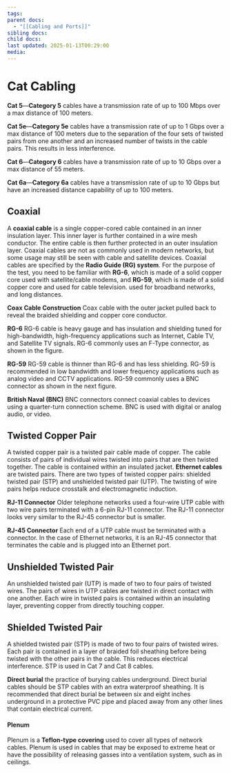 ```yaml
---
tags: 
parent docs:
  - "[[Cabling and Ports]]"
sibling docs: 
child docs: 
last updated: 2025-01-13T00:29:00
media:
---
```

# Cat Cabling 
**Cat 5**—**Category 5** cables have a transmission rate of up to 100 Mbps over a max distance of 100 meters.

**Cat 5e**—**Category 5e** cables have a transmission rate of up to 1 Gbps over a max distance of 100 meters due to the separation of the four sets of twisted pairs from one another and an increased number of twists in the cable pairs. This results in less interference.

**Cat 6**—**Category 6** cables have a transmission rate of up to 10 Gbps over a max distance of 55 meters.

**Cat 6a**—**Category 6a** cables have a transmission rate of up to 10 Gbps but have an increased distance capability of up to 100 meters.

## **Coaxial**
A **coaxial cable** is a single copper-cored cable contained in an inner insulation layer. This inner layer is further contained in a wire mesh conductor. The entire cable is then further protected in an outer insulation layer. Coaxial cables are not as commonly used in modern networks, but some usage may still be seen with cable and satellite devices. Coaxial cables are specified by the **Radio Guide (RG) system**. For the purpose of the test, you need to be familiar with **RG-6**, which is made of a solid copper core used with satellite/cable modems, and **RG-59**, which is made of a solid copper core and used for cable television.
used for broadband networks, and long distances.

**Coax Cable Construction** Coax cable with the outer jacket pulled back to reveal the braided shielding and copper core conductor.

**RG-6** RG-6 cable is heavy gauge and has insulation and shielding tuned for high-bandwidth, high-frequency applications such as Internet, Cable TV, and Satellite TV signals. RG-6 commonly uses an F-Type connector, as shown in the figure.

**RG-59** RG-59 cable is thinner than RG-6 and has less shielding. RG-59 is recommended in low bandwidth and lower frequency applications such as analog video and CCTV applications. RG-59 commonly uses a BNC connector as shown in the next figure.

**British Naval (BNC)** BNC connectors connect coaxial cables to devices using a quarter-turn connection scheme. BNC is used with digital or analog audio, or video.

## Twisted Copper Pair
A twisted copper pair is a twisted pair cable made of copper. The cable consists of pairs of individual wires twisted into pairs that are then twisted together. The cable is contained within an insulated jacket. **Ethernet cables** are twisted pairs. There are two types of twisted copper pairs: shielded twisted pair (STP) and unshielded twisted pair (UTP). The twisting of wire pairs helps reduce crosstalk and electromagnetic induction.

**RJ-11 Connector** Older telephone networks used a four-wire UTP cable with two wire pairs terminated with a 6-pin RJ-11 connector. The RJ-11 connector looks very similar to the RJ-45 connector but is smaller.

**RJ-45 Connector** Each end of a UTP cable must be terminated with a connector. In the case of Ethernet networks, it is an RJ-45 connector that terminates the cable and is plugged into an Ethernet port.

## Unshielded Twisted Pair
An unshielded twisted pair (UTP) is made of two to four pairs of twisted wires. The pairs of wires in UTP cables are twisted in direct contact with one another. Each wire in twisted pairs is contained within an insulating layer, preventing copper from directly touching copper.

## Shielded Twisted Pair
A shielded twisted pair (STP) is made of two to four pairs of twisted wires. Each pair is contained in a layer of braided foil sheathing before being twisted with the other pairs in the cable. This reduces electrical interference. STP is used in Cat 7 and Cat 8 cables.

**Direct burial**
the practice of burying cables underground. Direct burial cables should be STP cables with an extra waterproof sheathing. It is recommended that direct burial be between six and eight inches underground in a protective PVC pipe and placed away from any other lines that contain electrical current.

#### Plenum
Plenum is a **Teflon-type covering** used to cover all types of network cables. Plenum is used in cables that may be exposed to extreme heat or have the possibility of releasing gasses into a ventilation system, such as in ceilings.
